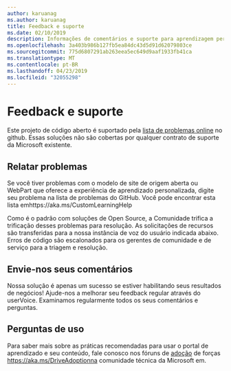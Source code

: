 ```yaml
---
author: karuanag
ms.author: karuanag
title: Feedback e suporte
ms.date: 02/10/2019
description: Informações de comentários e suporte para aprendizagem personalizada para o Office 365
ms.openlocfilehash: 3a403b986b127fb5ea84dc43d5d91d62079803ce
ms.sourcegitcommit: 775d6807291ab263eea5ec649d9aaf1933fb41ca
ms.translationtype: MT
ms.contentlocale: pt-BR
ms.lasthandoff: 04/23/2019
ms.locfileid: "32055298"
---
```

# <a name="feedback-and-support"></a>Feedback e suporte

Este projeto de código aberto é suportado pela [lista de problemas online](https://aka.ms/CustomLearningHelp) no github. Essas soluções não são cobertas por qualquer contrato de suporte da Microsoft existente.  

## <a name="report-issues"></a>Relatar problemas

Se você tiver problemas com o modelo de site de origem aberta ou WebPart que oferece a experiência de aprendizado personalizada, digite seu problema na lista de problemas do GitHub.  Você pode encontrar esta lista emhttps://aka.ms/CustomLearningHelp  

Como é o padrão com soluções de Open Source, a Comunidade trifica a trificação desses problemas para resolução.  As solicitações de recursos são transferidas para a nossa instância de voz do usuário indicada abaixo.  Erros de código são escalonados para os gerentes de comunidade e de serviço para a triagem e resolução.  

## <a name="provide-us-feedback"></a>Envie-nos seus comentários

Nossa solução é apenas um sucesso se estiver habilitando seus resultados de negócios!  Ajude-nos a melhorar seu feedback regular através do userVoice. [](https://microsoftteams.uservoice.com/forums/913429-learning-solutions)  Examinamos regularmente todos os seus comentários e perguntas.

## <a name="usage-questions"></a>Perguntas de uso

Para saber mais sobre as práticas recomendadas para usar o portal de aprendizado e seu conteúdo, fale conosco nos fóruns de [adoção](https://aka.ms/DriveAdoption) de forças https://aka.ms/DriveAdoptionna comunidade técnica da Microsoft em. 


